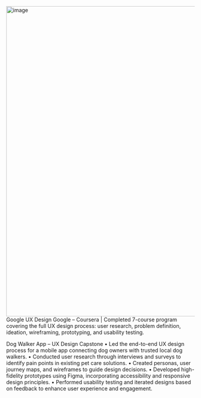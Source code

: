 <img width="1074" height="828" alt="image" src="https://github.com/user-attachments/assets/303b2802-c9f1-42fe-ace0-cf0a918d5389" />
Google UX Design
Google – Coursera | Completed 7-course program covering the full UX design process: user research, problem definition, ideation, wireframing, prototyping, and usability testing.

Dog Walker App – UX Design Capstone
•	Led the end-to-end UX design process for a mobile app connecting dog owners with trusted local dog walkers.
•	Conducted user research through interviews and surveys to identify pain points in existing pet care solutions.
•	Created personas, user journey maps, and wireframes to guide design decisions.
•	Developed high-fidelity prototypes using Figma, incorporating accessibility and responsive design principles.
•	Performed usability testing and iterated designs based on feedback to enhance user  experience and engagement.
